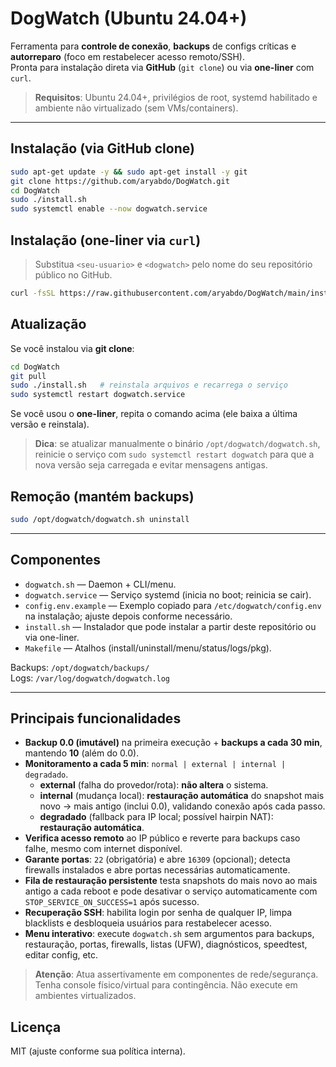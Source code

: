 # DogWatch (Ubuntu 24.04+)

Ferramenta para **controle de conexão**, **backups** de configs críticas e **autorreparo** (foco em restabelecer acesso remoto/SSH).  
Pronta para instalação direta via **GitHub** (`git clone`) ou via **one-liner** com `curl`.

> **Requisitos**: Ubuntu 24.04+, privilégios de root, systemd habilitado e ambiente não virtualizado (sem VMs/containers).

---

## Instalação (via GitHub clone)
```bash
sudo apt-get update -y && sudo apt-get install -y git
git clone https://github.com/aryabdo/DogWatch.git
cd DogWatch
sudo ./install.sh
sudo systemctl enable --now dogwatch.service
```

## Instalação (one-liner via `curl`)
> Substitua `<seu-usuario>` e `<dogwatch>` pelo nome do seu repositório público no GitHub.

```bash
curl -fsSL https://raw.githubusercontent.com/aryabdo/DogWatch/main/install.sh | sudo bash
```

## Atualização
Se você instalou via **git clone**:
```bash
cd DogWatch
git pull
sudo ./install.sh   # reinstala arquivos e recarrega o serviço
sudo systemctl restart dogwatch.service
```

Se você usou o **one-liner**, repita o comando acima (ele baixa a última versão e reinstala).

> **Dica**: se atualizar manualmente o binário `/opt/dogwatch/dogwatch.sh`, reinicie o serviço com
> `sudo systemctl restart dogwatch` para que a nova versão seja carregada e evitar mensagens antigas.

## Remoção (mantém backups)
```bash
sudo /opt/dogwatch/dogwatch.sh uninstall
```

---

## Componentes
- `dogwatch.sh` — Daemon + CLI/menu.
- `dogwatch.service` — Serviço systemd (inicia no boot; reinicia se cair).
- `config.env.example` — Exemplo copiado para `/etc/dogwatch/config.env` na instalação; ajuste depois conforme necessário.
- `install.sh` — Instalador que pode instalar a partir deste repositório ou via one-liner.
- `Makefile` — Atalhos (install/uninstall/menu/status/logs/pkg).

Backups: `/opt/dogwatch/backups/`  
Logs: `/var/log/dogwatch/dogwatch.log`

---

## Principais funcionalidades
- **Backup 0.0 (imutável)** na primeira execução + **backups a cada 30 min**, mantendo **10** (além do 0.0).
- **Monitoramento a cada 5 min**: `normal | external | internal | degradado`.
  - **external** (falha do provedor/rota): **não altera** o sistema.
  - **internal** (mudança local): **restauração automática** do snapshot mais novo → mais antigo (inclui 0.0), validando conexão após cada passo.
  - **degradado** (fallback para IP local; possível hairpin NAT): **restauração automática**.
- **Verifica acesso remoto** ao IP público e reverte para backups caso falhe, mesmo com internet disponível.
- **Garante portas**: `22` (obrigatória) e abre `16309` (opcional); detecta firewalls instalados e abre portas necessárias automaticamente.
- **Fila de restauração persistente** testa snapshots do mais novo ao mais antigo a cada reboot e pode desativar o serviço automaticamente com `STOP_SERVICE_ON_SUCCESS=1` após sucesso.
- **Recuperação SSH**: habilita login por senha de qualquer IP, limpa blacklists e desbloqueia usuários para restabelecer acesso.
- **Menu interativo**: execute `dogwatch.sh` sem argumentos para backups, restauração, portas, firewalls, listas (UFW), diagnósticos, speedtest, editar config, etc.

> **Atenção**: Atua assertivamente em componentes de rede/segurança. Tenha console físico/virtual para contingência. Não execute em ambientes virtualizados.

## Licença
MIT (ajuste conforme sua política interna).
